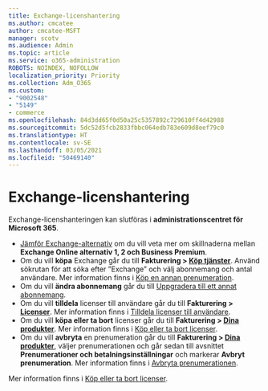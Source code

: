 ```yaml
---
title: Exchange-licenshantering
ms.author: cmcatee
author: cmcatee-MSFT
manager: scotv
ms.audience: Admin
ms.topic: article
ms.service: o365-administration
ROBOTS: NOINDEX, NOFOLLOW
localization_priority: Priority
ms.collection: Adm_O365
ms.custom:
- "9002548"
- "5149"
- commerce
ms.openlocfilehash: 84d3dd65f0d50a25c5357892c729610ff4d42988
ms.sourcegitcommit: 5dc52d5fcb2833fbbc064edb783e609d8eef79c0
ms.translationtype: HT
ms.contentlocale: sv-SE
ms.lasthandoff: 03/05/2021
ms.locfileid: "50469140"
---
```

# <a name="exchange-license-management"></a>Exchange-licenshantering

Exchange-licenshanteringen kan slutföras i **administrationscentret för Microsoft 365**.

- [Jämför Exchange-alternativ](https://www.microsoft.com/microsoft-365/exchange/compare-microsoft-exchange-online-plans) om du vill veta mer om skillnaderna mellan **Exchange Online alternativ 1, 2 och Business Premium**.
- Om du vill **köpa** Exchange går du till **Fakturering > [Köp tjänster](https://go.microsoft.com/fwlink/p/?linkid=868433)**. Använd sökrutan för att söka efter ”Exchange” och välj abonnemang och antal användare. Mer information finns i [Köp en annan prenumeration](https://docs.microsoft.com/microsoft-365/commerce/try-or-buy-microsoft-365#buy-a-different-subscription).
- Om du vill **ändra abonnemang** går du till [Uppgradera till ett annat abonnemang](https://docs.microsoft.com/microsoft-365/commerce/subscriptions/upgrade-to-different-plan).
- Om du vill **tilldela** licenser till användare går du till **Fakturering > [Licenser](https://go.microsoft.com/fwlink/p/?linkid=842264)**. Mer information finns i [Tilldela licenser till användare](https://docs.microsoft.com/microsoft-365/admin/manage/assign-licenses-to-users).
- Om du vill **köpa eller ta bort** licenser går du till **Fakturering > [Dina produkter](https://go.microsoft.com/fwlink/p/?linkid=842054)**. Mer information finns i [Köp eller ta bort licenser](https://docs.microsoft.com/microsoft-365/commerce/licenses/buy-licenses).
- Om du vill **avbryta** en prenumeration går du till **Fakturering > [Dina produkter](https://go.microsoft.com/fwlink/p/?linkid=842054)**, väljer prenumerationen och går sedan till avsnittet **Prenumerationer och betalningsinställningar** och markerar **Avbryt prenumeration**. Mer information finns i [Avbryta prenumerationen](https://docs.microsoft.com/microsoft-365/commerce/subscriptions/cancel-your-subscription).

Mer information finns i [Köp eller ta bort licenser](https://docs.microsoft.com/microsoft-365/commerce/licenses/buy-licenses).